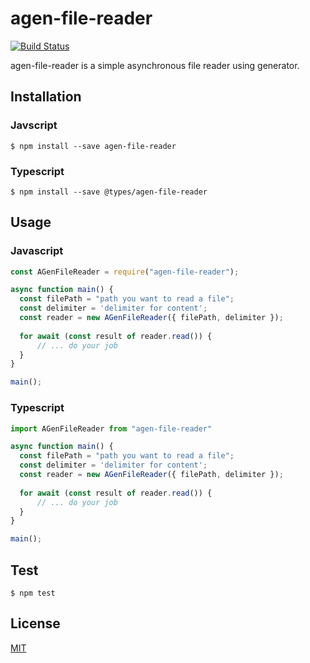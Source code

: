# agen-file-reader
[![Build Status](https://travis-ci.com/mythofleader/agen-file-reader.svg?branch=master)](https://travis-ci.com/mythofleader/agen-file-reader)

agen-file-reader is a simple asynchronous file reader using generator.

## Installation
### Javscript
```
$ npm install --save agen-file-reader
```

### Typescript
```
$ npm install --save @types/agen-file-reader
```

## Usage
### Javascript
```javascript
const AGenFileReader = require("agen-file-reader");

async function main() {
  const filePath = "path you want to read a file";
  const delimiter = 'delimiter for content'; 
  const reader = new AGenFileReader({ filePath, delimiter });
  
  for await (const result of reader.read()) {
      // ... do your job
  }
}

main();
```

### Typescript
```typescript
import AGenFileReader from "agen-file-reader"

async function main() {
  const filePath = "path you want to read a file";
  const delimiter = 'delimiter for content'; 
  const reader = new AGenFileReader({ filePath, delimiter });
  
  for await (const result of reader.read()) {
      // ... do your job
  }
}

main();
```

## Test
```
$ npm test
```

## License
[MIT](./LICENSE)
